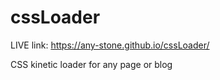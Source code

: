# cssLoader

LIVE link: https://any-stone.github.io/cssLoader/

CSS kinetic loader for any page or blog
